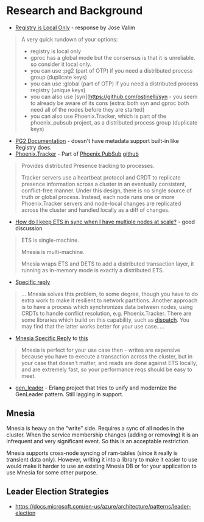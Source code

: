 # Research and Background

* [Registry is Local Only](https://elixirforum.com/t/why-is-registry-local-only/6781/10) - response by Jose Valim
> A very quick rundown of your options:
>
> * registry is local only
> * gproc has a global mode but the consensus is that it is unreliable. so consider it local only.
> * you can use :pg2 (part of OTP) if you need a distributed process group (duplicate keys)
> * you can use :global (part of OTP) if you need a distributed process registry (unique keys)
> * you can also use [syn](https://github.com/ostinelli/syn - you seem to already be aware of its cons (extra: both syn and gproc both need all of the nodes before they are started)
> * you can also use Phoenix.Tracker, which is part of the phoenix_pubsub project, as a distributed process group (duplicate keys)
* [PG2 Documentation](http://erldocs.com/current/kernel/pg2.html) - doesn't have metadata support built-in like Registry does.
* [Phoenix.Tracker](https://hexdocs.pm/phoenix_pubsub/Phoenix.Tracker.html) - Part of [Phoenix.PubSub](https://hexdocs.pm/phoenix_pubsub/Phoenix.PubSub.html) [github](https://github.com/phoenixframework/phoenix_pubsub/tree/master/lib/phoenix/tracker)
> Provides distributed Presence tracking to processes.
>
> Tracker servers use a heartbeat protocol and CRDT to replicate presence information across a cluster in an eventually consistent, conflict-free manner. Under this design, there is no single source of truth or global process. Instead, each node runs one or more Phoenix.Tracker servers and node-local changes are replicated across the cluster and handled locally as a diff of changes.
* [How do I keep ETS in sync when I have multiple nodes at scale?](https://elixirforum.com/t/how-do-i-keep-ets-in-sync-when-i-have-multiple-nodes-at-scale/) - good discussion
> ETS is single-machine.
>
> Mnesia is multi-machine.
>
> Mnesia wraps ETS and DETS to add a distributed transaction layer, it running as in-memory mode is exactly a distributed ETS.
* [Specific reply](https://elixirforum.com/t/how-do-i-keep-ets-in-sync-when-i-have-multiple-nodes-at-scale/3828/4)
> ...
> Mnesia solves this problem, to some degree, though you have to do extra work to make it resilient to network partitions. Another approach is to have a process which synchronizes data between nodes, using CRDTs to handle conflict resolution, e.g. Phoenix.Tracker. There are some libraries which build on this capability, such as [dispatch](https://github.com/voicelayer/dispatch). You may find that the latter works better for your use case.
> ...
* [Mnesia Specific Reply](https://elixirforum.com/t/how-do-i-keep-ets-in-sync-when-i-have-multiple-nodes-at-scale/3828/7) to [this](https://elixirforum.com/t/how-do-i-keep-ets-in-sync-when-i-have-multiple-nodes-at-scale/3828/6)
> Mnesia is perfect for your use case then - writes are expensive because you have to execute a transaction across the cluster, but in your case that doesn't matter, and reads are done against ETS locally, and are extremely fast, so your performance reqs should be easy to meet.
* [gen_leader](https://github.com/knusbaum/gen_leader_revival) - Erlang project that tries to unify and modernize the GenLeader pattern. Still lagging in support.


## Mnesia

Mnesia is heavy on the "write" side. Requires a sync of all nodes in the
cluster. When the service membership changes (adding or removing) it is an
infrequent and very significant event. So this is an acceptable restriction.

Mnesia supports cross-node syncing of ram-tables (since it really is transient
data only). However, writing it into a library to make it easier to use would
make it harder to use an existing Mnesia DB or for your application to use
Mnesia for some other purpose.


## Leader Election Strategies

* https://docs.microsoft.com/en-us/azure/architecture/patterns/leader-election
